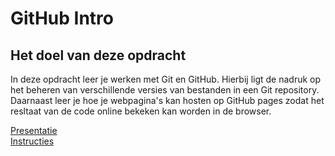 # GitHub Intro

## Het doel van deze opdracht

In deze opdracht leer je werken met Git en GitHub. Hierbij ligt de nadruk op het beheren van verschillende versies van bestanden in een Git repository. Daarnaast leer je hoe je webpagina's kan hosten op GitHub pages zodat het resltaat van de code online bekeken kan worden in de browser.

[Presentatie](https://fdnd-task.github.io/git-intro/presentation/)  
[Instructies](https://github.com/fdnd-task/git-intro/blob/master/TODO.md)
